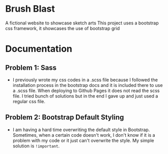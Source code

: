 # Brush Blast

A fictional website to showcase sketch arts
This project uses a bootstrap css framework, it showcases the use of bootstrap grid

# Documentation

## Problem 1: Sass

- I previously wrote my css codes in a .scss file because I followed the installation process in the bootstrap docs and it is included there to use a .scss file. When deploying to Github Pages it does not read the scss file. I tried bunch of solutions but in the end I gave up and just used a regular css file.

## Problem 2: Bootstrap Default Styling

- I am having a hard time overwriting the default style in Bootstrap. Sometimes, when a certain code doesn't work, I don't know if it is a problem with my code or it just can't overwrite the style. My simple solution is `!important`.
